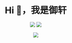 <!-- 个人简介 -->
<h1 align="center">Hi 👋，我是御轩</h1>

<!-- 社交账号徽章 -->

<p align="center">
  <a href="https://github.com/Seven2023Six"><img src="https://img.shields.io/badge/GitHub-Seven2023Six-blue?style=social" /></a>
  <a href="mailto:2263873948@qq.com"><img src="https://img.shields.io/badge/Email-2263873948@qq.com-blue?style=flat-square&logo=gmail" /></a>
  <!-- 你可以添加更多社交账号徽章 -->
</p>


<p align="center">
  <img src="https://capsule-render.vercel.app/api?type=waving&color=auto&height=120&section=footer"/>
</p>
